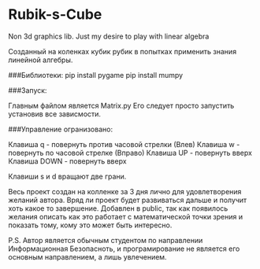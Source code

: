 # Rubik-s-Cube
Non 3d graphics lib. Just my desire to play with linear algebra

Созданный на коленках кубик рубик в попытках применить знания линейной алгебры.

###Библиотеки:
pip install pygame 
pip install mumpy

###Запуск:

Главным файлом является Matrix.py 
Его следует просто запустить установив все зависмости.

###Управление огранизовано:

Клавиша q - повернуть против часовой стрелки (Влев)
Клавиша w - повернуть по часовой стрелке (Вправо)
Клавиша UP - повернуть вверх
Клавиша DOWN - повернуть вверх

Клавиши s и d вращают две грани.

Весь проект создан на колленке за 3 дня лично для удовлетворения желаний автора. Вряд ли проект будет развиваться дальше и получит хоть какое то завершение.
Добавлен в public, так как появилось желания описать как это работает с математической точки зрения и показать тому, кому это может быть интересно.

P.S. Автор является обычным студентом по направлении Информационная Безопасноть, и програмирование не является его основным направлением, а лишь увлечением.

